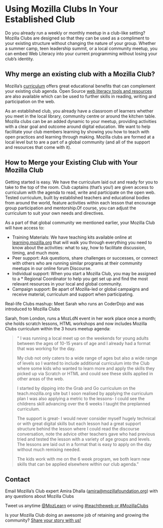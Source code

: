 # Using Mozilla Clubs In Your Established Club

Do you already run a weekly or monthly meetup in a club-like setting? Mozilla Clubs are designed so that they can be used as a compliment to your existing structure without changing the nature of your group. Whether a summer camp, teen leadership summit, or a local community meetup, you can embed Web Literacy into your current programming without losing your club’s identity.

## Why merge an existing club with a Mozilla Club?

Mozilla’s [curriculum](https://learning.mozilla.org/activities/) offers great educational benefits that can complement your existing club agenda. Open Source [web literacy tools and resources](https://learning.mozilla.org/) are also available which can be used to further skills in reading, writing and participation on the web.

As an established club, you already have a classroom of learners whether you meet in the local library, community centre or around the kitchen table. Mozilla clubs can be an added dynamic to your meetup, providing activities with a clear goal and outcome around digital education. We want to help facilitate your club members learning by showing you how to teach with open practices and learning through making. Mozilla clubs are formed at a local level but to are a part of a global community (and all of the support and resources that come with it).

## How to Merge your Existing Club with Your Mozilla Club

Getting started is easy.  We have the curriculum laid out and ready for you to take to the top of the room. Club captains (that’s you!) are given access to curriculum with the agenda to read, write and participate on the open web. Tested curriculum, built by established teachers and educational bodies from around the world, feature activities within each lesson that encourage group participation and mentorship.Of course, you can adjust the curriculum to suit your own needs and directives.

As a part of that global community we mentioned earlier, your Mozilla Club will have access to:

* Training Materials: We have teaching kits available online at [learning.mozilla.org](https://learning.mozilla.org/) that will walk you through everything you need to know about the activities: what to say, how to facilitate discussion, timing, and much more.
* Peer support: Ask questions, share challenges or successes, or connect with others who are running similar programs at their community meetups in our online forum Discourse.
* Individual support: When you start a Mozilla Club, you may be assigned to a * Regional Coordinator to help you get set up and find the most relevant resources in your local and global community.
* Campaign support: Be apart of Mozilla-led or global campaigns and receive material, curriculum and support when participating.

Real-life Clubs mashup: Meet Sarah who runs an CoderDojo and was introduced to Mozilla Clubs

Sarah, from London, runs a MozLdN event in her work place once a month; she holds scratch lessons, HTML workshops and now includes Mozilla Clubs curriculum within the 3 hours meetup agenda:


> “ I was running a local meet up on the weekends for young adults between the ages of 10-15 years of age and I already had a format that was working for the day.
>
> My club not only caters to a wide range of ages but also a wide range of levels so I wanted to include additional curriculum into the Club where some kids who wanted to learn more and apply the skills they picked up via Scratch or HTML and could see these skills applied in other areas of the web.
> 
> I started by dipping into the Grab and Go curriculum on the teach.mozilla.org site but I soon realised by applying the curriculum plan I was also applying a metric to the lessons- I could see the childrens skill advancing over the 6 weeks I taught the preplanned curriculum.
> 
> The support is great- I would never consider myself hugely technical or with great digital skills but each lesson had a great support structure behind the lesson where I could read the discourse conversation, note the advice other teachers gave who had previous tried and tested the lesson with a variety of age groups and levels. The lessons are laid out in a format that is easy to apply on the day without much remixing needed.
> 
> The kids work with me on the 6 week program, we both learn new skills that can be applied elsewhere within our club agenda.”


## Contact
Email Mozilla’s Club expert Amira Dhalla (amira@mozillafoundation.org) with any questions about Mozilla Clubs

Tweet us anytime [@MozLearn](https://twitter.com/mozlearn) or using [#teachtheweb or #MozillaClubs](https://twitter.com/search?src=typd&q=%23mozillaclubs)

Is your Mozilla Club doing an awesome job of retaining and growing the community? [Share your story with us!](https://docs.google.com/a/mozillafoundation.org/forms/d/1bOXV1OiF2EKS5KprlnzfFpwaoVNwxLAwN_UEq6hGKqU/viewform)
